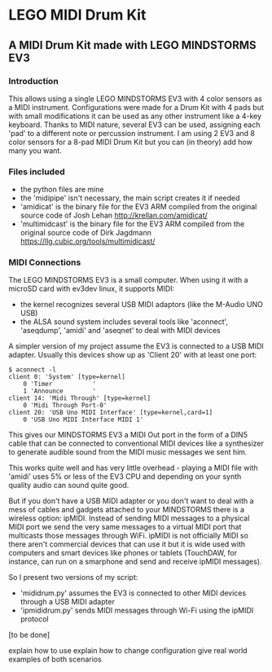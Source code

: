 # LEGO MIDI Drum Kit

## A MIDI Drum Kit made with LEGO MINDSTORMS EV3

### Introduction

This allows using a single LEGO MINDSTORMS EV3 with 4 color sensors as a MIDI instrument.
Configurations were made for a Drum Kit with 4 pads  but with small modifications it can be used as any other instrument
like a 4-key keyboard.
Thanks to MIDI nature, several EV3 can be used, assigning each 'pad' to a different note or percussion instrument.
I am using 2 EV3 and 8 color sensors for a 8-pad MIDI Drum Kit but you can (in theory) add how many you want.

### Files included
- the python files are mine
- the 'midipipe' isn't necessary, the main script creates it if needed
- 'amidicat' is the binary file for the EV3 ARM compiled from the original source code of Josh Lehan http://krellan.com/amidicat/
- 'multimidcast' is the binary file for the EV3 ARM compiled from the original source code of Dirk Jagdmann https://llg.cubic.org/tools/multimidicast/

### MIDI Connections

The LEGO MINDSTORMS EV3 is a small computer. When using it with a microSD card with ev3dev linux, it supports MIDI:
- the kernel recognizes several USB MIDI adaptors (like the M-Audio UNO USB)
- the ALSA sound system includes several tools like 'aconnect', 'aseqdump', 'amidi' and 'aseqnet' to deal with MIDI devices

A simpler version of my project assume the EV3 is connected to a USB MIDI adapter. Usually this devices show up as 'Client 20'
with at least one port:

```
$ aconnect -l
client 0: 'System' [type=kernel]
    0 'Timer           '
    1 'Announce        '
client 14: 'Midi Through' [type=kernel]
    0 'Midi Through Port-0'
client 20: 'USB Uno MIDI Interface' [type=kernel,card=1]
    0 'USB Uno MIDI Interface MIDI 1'
```

This gives our MINDSTORMS EV3 a MIDI Out port in the form of a DIN5 cable that can be connected to conventional MIDI devices
like a synthesizer to generate audible sound from the MIDI music messages we sent him.

This works quite well and has very little overhead - playing a MIDI file with 'amidi' uses 5% or less of the EV3 CPU and
depending on your synth quality audio can sound quite good.

But if you don't have a USB MIDI adapter or you don't want to deal with a mess of cables and gadgets attached to your MINDSTORMS
there is a wireless option: ipMIDI. Instead of sending MIDI messages to a physical MIDI port we send the very same messages to
a virtual MIDI port that multicasts those messages through WiFi. ipMIDI is not officially MIDI so there aren't commercial devices
that can use it but it is wide used with computers and smart devices like phones or tablets (TouchDAW, for instance, can run on
a smarphone and send and receive ipMIDI messages).

So I present two versions of my script:

- 'mididrum.py' assumes the EV3 is connected to other MIDI devices through a USB MIDI adapter
- 'ipmididrum.py' sends MIDI messages through Wi-Fi using the ipMIDI protocol

[to be done]

explain how to use
explain how to change configuration
give real world examples of both scenarios
